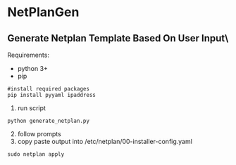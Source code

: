 # NetPlanGen
## Generate Netplan Template Based On User Input\
Requirements: 
- python 3+ 
- pip
```
#install required packages
pip install pyyaml ipaddress
```
1. run script
```
python generate_netplan.py
```
2. follow prompts
3. copy paste output into /etc/netplan/00-installer-config.yaml
```
sudo netplan apply
```